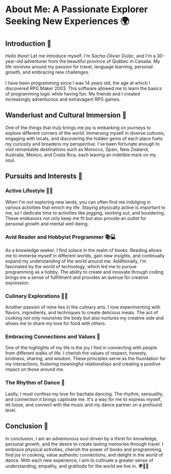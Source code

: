 # About Me: A Passionate Explorer Seeking New Experiences 🌍

## Introduction 👋

<div class="pixel-portrait-container">
    <p><em>Hello there!</em> Let me introduce myself. I'm  <em style="color:var(--highlight-2)">Sacha-Olivier Dulac</em>, and I'm a 30-year-old adventurer from the beautiful province of Québec in Canada. My life revolves around my passion for travel, language learning, personal growth, and embracing new challenges.<br><br>I have been programming since I was 14 years old, the age at which I discovered RPG Maker 2003. This software allowed me to learn the basics of programming logic while having fun. My friends and I created increasingly adventurous and extravagant RPG games.</p>
    <span class="portrait-image-holder">
        <span class="pixel-portrait"></span>
    </span>
</div>

## Wanderlust and Cultural Immersion 🧭

One of the things that truly brings me joy is embarking on journeys to explore different corners of the world. Immersing myself in diverse cultures, engaging with locals, and discovering the hidden gems of each place fuels my curiosity and broadens my perspective. I've been fortunate enough to visit remarkable destinations such as Morocco, Spain, New Zealand, Australia, Mexico, and Costa Rica, each leaving an indelible mark on my soul.

## Pursuits and Interests 🌟

### Active Lifestyle 🏃‍♂️

When I'm not exploring new lands, you can often find me indulging in various activities that enrich my life. Staying physically active is important to me, so I dedicate time to activities like jogging, working out, and bouldering. These endeavors not only keep me fit but also provide an outlet for personal growth and mental well-being.

### Avid Reader and Hobbyist Programmer 📚💻

As a knowledge seeker, I find solace in the realm of books. Reading allows me to immerse myself in different worlds, gain new insights, and continually expand my understanding of the world around me. Additionally, I'm fascinated by the world of technology, which led me to pursue programming as a hobby. The ability to create and innovate through coding brings me a sense of fulfillment and provides an avenue for creative expression.

### Culinary Explorations 🍳🍲

Another passion of mine lies in the culinary arts. I love experimenting with flavors, ingredients, and techniques to create delicious meals. The act of cooking not only nourishes the body but also nurtures my creative side and allows me to share my love for food with others.

### Embracing Connections and Values 🤝

One of the highlights of my life is the joy I find in connecting with people from different walks of life. I cherish the values of respect, honesty, kindness, sharing, and wisdom. These principles serve as the foundation for my interactions, fostering meaningful relationships and creating a positive impact on those around me.

### The Rhythm of Dance 💃

Lastly, I must confess my love for bachata dancing. The rhythm, sensuality, and connection it brings captivate me. It's a way for me to express myself, let loose, and connect with the music and my dance partner on a profound level.

## Conclusion 🎉

In conclusion, I am an adventurous soul driven by a thirst for knowledge, personal growth, and the desire to create lasting memories through travel. I embrace physical activities, cherish the power of books and programming, find joy in cooking, value authentic connections, and delight in the world of dance. With each new experience, I aim to cultivate a greater sense of understanding, empathy, and gratitude for the world we live in. 🌍💖🙏